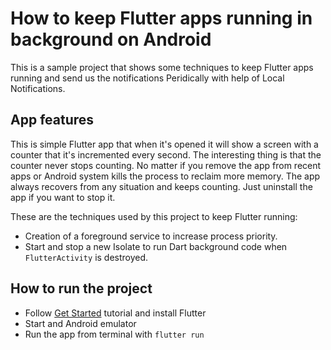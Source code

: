 # How to keep Flutter apps running in background on Android

This is a sample project that shows some techniques to keep Flutter apps running and send us the notifications Peridically with help of Local Notifications.

## App features

This is simple Flutter app that when it's opened it will show a screen with a counter that it's incremented every second. The interesting thing is that the counter never stops counting. No matter if you remove the app from recent apps or Android system kills the process to reclaim more memory. The app always recovers from any situation and keeps counting. Just uninstall the app if you want to stop it.

These are the techniques used by this project to keep Flutter running:

- Creation of a foreground service to increase process priority.
- Start and stop a new Isolate to run Dart background code when `FlutterActivity` is destroyed.

## How to run the project

- Follow [Get Started](https://flutter.dev/docs/get-started/install) tutorial and install Flutter
- Start and Android emulator
- Run the app from terminal with `flutter run`
